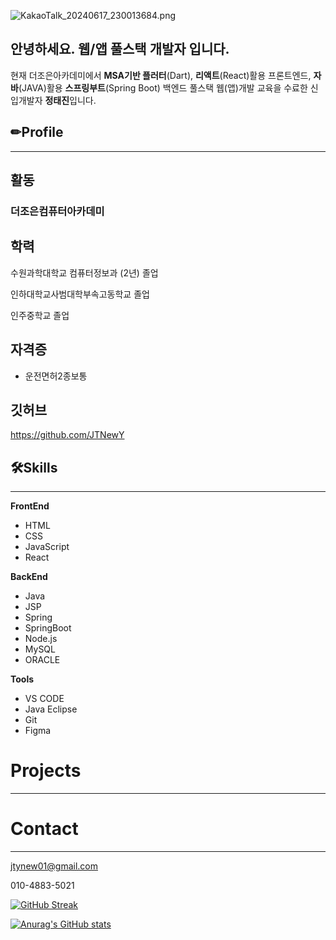 ![KakaoTalk_20240617_230013684.png](https://prod-files-secure.s3.us-west-2.amazonaws.com/30b50e45-282f-448e-80ea-1737eee7c37c/d0993223-597d-4aef-a976-2f65859bc0e3/KakaoTalk_20240617_230013684.png)

## 안녕하세요. 웹/앱 풀스택 개발자 입니다.

현재 더조은아카데미에서 **MSA기반 플러터**(Dart), **리액트**(React)활용 프론트엔드, **자바**(JAVA)활용 **스프링부트**(Spring Boot) 백엔드 풀스택 웹(앱)개발 교육을 수료한 신입개발자 **정태진**입니다.

## ✏Profile

---

## 활동

### 더조은컴퓨터아카데미

## 학력

수원과학대학교 컴퓨터정보과 (2년) 졸업

인하대학교사범대학부속고동학교 졸업

인주중학교 졸업

## 자격증

- 운전면허2종보통

## 깃허브

https://github.com/JTNewY

## 🛠Skills

---

**FrontEnd**

- HTML
- CSS
- JavaScript
- React

**BackEnd**

- Java
- JSP
- Spring
- SpringBoot
- Node.js
- MySQL
- ORACLE

**Tools**

- VS CODE
- Java Eclipse
- Git
- Figma

# Projects

---

# Contact

---

jtynew01@gmail.com

010-4883-5021

[![GitHub Streak](https://streak-stats.demolab.com?user=JTNewY&locale=ko)](https://git.io/streak-stats)

[![Anurag's GitHub stats](https://github-readme-stats.vercel.app/api?username=jtnewY)](https://github.com/anuraghazra/github-readme-stats)
